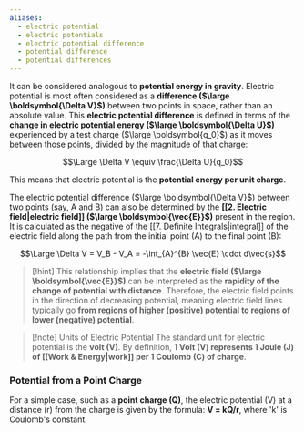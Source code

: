 ```yaml
---
aliases:
  - electric potential
  - electric potentials
  - electric potential difference
  - potential difference
  - potential differences
---
```

It can be considered analogous to **potential energy in gravity**.
Electric potential is most often considered as a **difference ($\large \boldsymbol{\Delta V}$)** between two points in space, rather than an absolute value. 
This **electric potential difference** is defined in terms of the **change in electric potential energy ($\large \boldsymbol{\Delta U}$)** experienced by a test charge ($\large \boldsymbol{q_0}$) as it moves between those points, divided by the magnitude of that charge:

$$\Large \Delta V \equiv \frac{\Delta U}{q_0}$$

This means that electric potential is the **potential energy per unit charge**.

The electric potential difference ($\large \boldsymbol{\Delta V}$) between two points (say, A and B) can also be determined by the **[[2. Electric field|electric field]] ($\large \boldsymbol{\vec{E}}$)** present in the region. It is calculated as the negative of the [[7. Definite Integrals|integral]] of the electric field along the path from the initial point (A) to the final point (B):

$$\Large \Delta V = V_B - V_A = -\int_{A}^{B} \vec{E} \cdot d\vec{s}$$

> [!hint]
> This relationship implies that the **electric field ($\large \boldsymbol{\vec{E}}$)** can be interpreted as the **rapidity of the change of potential with distance**. Therefore, the electric field points in the direction of decreasing potential, meaning electric field lines typically go **from regions of higher (positive) potential to regions of lower (negative) potential**.

> [!note] Units of Electric Potential
> The standard unit for electric potential is the **volt (V)**. By definition, **1 Volt (V) represents 1 Joule (J) of [[Work & Energy|work]] per 1 Coulomb (C) of charge**.


### Potential from a Point Charge 

For a simple case, such as a **point charge (Q)**, the electric potential (V) at a distance (r) from the charge is given by the formula: **V = kQ/r**, where 'k' is Coulomb's constant.


